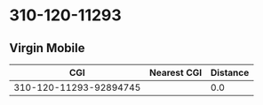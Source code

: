 # 310-120-11293
## Virgin Mobile


| CGI | Nearest CGI | Distance |
|-----|-------------|----------|
| 310-120-11293-92894745 |  | 0.0 |
